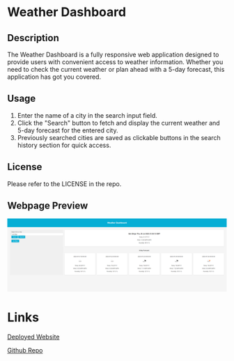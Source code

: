 # Weather Dashboard

## Description

The Weather Dashboard is a fully responsive web application designed to provide users with convenient access to weather information. Whether you need to check the current weather or plan ahead with a 5-day forecast, this application has got you covered.

## Usage

1. Enter the name of a city in the search input field.
2. Click the "Search" button to fetch and display the current weather and 5-day forecast for the entered city.
3. Previously searched cities are saved as clickable buttons in the search history section for quick access.
## License

Please refer to the LICENSE in the repo.

## Webpage Preview

![webpage preview](assets/images/_C__Users_Connor_Desktop_bootcamp_weekly-challenges_weather-dashboard_index.html.png)

# Links

[Deployed Website](https://connorg45.github.io/weather-dashboard/)

[Github Repo](https://github.com/connorg45/weather-dashboard)